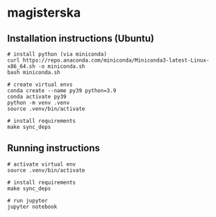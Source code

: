 # magisterska

## Installation instructions (Ubuntu)

```
# install python (via miniconda)
curl https://repo.anaconda.com/miniconda/Miniconda3-latest-Linux-x86_64.sh -o miniconda.sh
bash miniconda.sh

# create virtual envs
conda create --name py39 python=3.9
conda activate py39
python -m venv .venv
source .venv/bin/activate

# install requirements
make sync_deps
```

## Running instructions

```
# activate virtual env
source .venv/bin/activate

# install requirements
make sync_deps

# run jupyter
jupyter notebook
```
